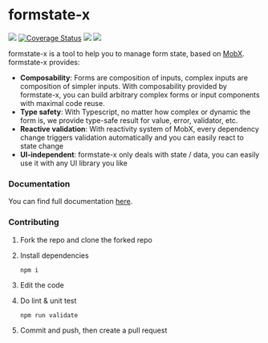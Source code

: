 # formstate-x

[![](https://github.com/qiniu/formstate-x/workflows/CI/badge.svg)](https://github.com/qiniu/formstate-x/actions?query=workflow%3ACI+branch%3Amaster)
[![Coverage Status](https://coveralls.io/repos/github/qiniu/formstate-x/badge.svg?branch=master)](https://coveralls.io/github/qiniu/formstate-x?branch=master)
[![](https://github.com/qiniu/formstate-x/workflows/Doc/badge.svg)](https://github.com/qiniu/formstate-x/actions?query=workflow%3ADoc+branch%3Amaster)
[![](https://github.com/qiniu/formstate-x/workflows/Publish/badge.svg)](https://github.com/qiniu/formstate-x/actions?query=workflow%3APublish+branch%3Amaster)

formstate-x is a tool to help you to manage form state, based on [MobX](https://mobx.js.org/). formstate-x provides:

* **Composability**: Forms are composition of inputs, complex inputs are composition of simpler inputs. With composability provided by formstate-x, you can build arbitrary complex forms or input components with maximal code reuse.
* **Type safety**: With Typescript, no matter how complex or dynamic the form is, we provide type-safe result for value, error, validator, etc.
* **Reactive validation**: With reactivity system of MobX, every dependency change triggers validation automatically and you can easily react to state change
* **UI-independent**: formstate-x only deals with state / data, you can easily use it with any UI library you like

### Documentation

You can find full documentation [here](https://qiniu.github.io/formstate-x/).

### Contributing

1. Fork the repo and clone the forked repo
2. Install dependencies

    ```shell
    npm i
    ```

3. Edit the code
4. Do lint & unit test

    ```shell
    npm run validate
    ```

5. Commit and push, then create a pull request
